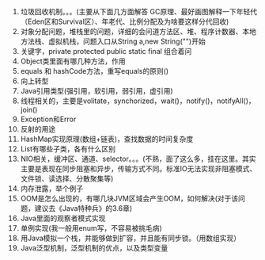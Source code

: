 1. 垃圾回收机制。。。(主要从下面几方面解答 GC原理、最好画图解释一下年轻代（Eden区和Survival区）、年老代、比例分配及为啥要这样分代回收)
2. 对象分配问题，堆栈里的问题，详细的会问道方法区、堆、程序计数器、本地方法栈、虚拟机栈，问题入口从String a,new String("")开始
3. 关键字，private protected public static final 组合着问
4. Object类里面有哪几种方法，作用
5. equals 和 hashCode方法，重写equals的原则()
6. 向上转型
7. Java引用类型(强引用，软引用，弱引用，虚引用)
8. 线程相关的，主要是volitate，synchorized，wait()，notify()，notifyAll()，join()
9. Exception和Error
10. 反射的用途
11. HashMap实现原理(数组+链表)，查找数据的时间复杂度
12. List有哪些子类，各有什么区别
13. NIO相关，缓冲区、通道、selector。。。(不熟，面了这么多，挂在这里。其实主要是表现在同步阻塞和异步，传输方式不同。标准IO无法实现非阻塞模式、文件锁、读选择、分散聚集等)
14. 内存泄露，举个例子
15. OOM是怎么出现的，有哪几块JVM区域会产生OOM，如何解决(对于该问题，建议去《Java特种兵》的3.6章)
16. Java里面的观察者模式实现
17. 单例实现(我一般用enum写，不容易被挑毛病)
18. 用Java模拟一个栈，并能够做到扩容，并且能有同步锁。（用数组实现）
19. Java泛型机制，泛型机制的优点，以及类型变量